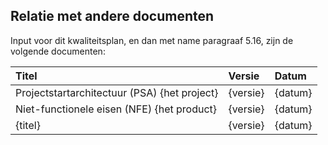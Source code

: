 ## Relatie met andere documenten

Input voor dit kwaliteitsplan, en dan met name paragraaf 5.16, zijn de volgende documenten:

| Titel                                        |  Versie  |  Datum  |
|:---------------------------------------------|:---------|:--------|
| Projectstartarchitectuur (PSA) {het project} | {versie} | {datum} |
| Niet-functionele eisen (NFE) {het product}   | {versie} | {datum} |
| {titel}                                      | {versie} | {datum} |
